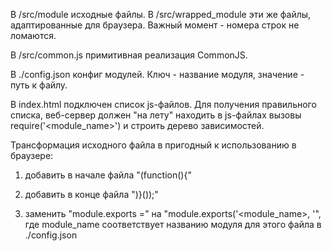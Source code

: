 В /src/module исходные файлы. В /src/wrapped_module эти же файлы, адаптированные для браузера.
Важный момент - номера строк не ломаются.


В /src/common.js примитивная реализация CommonJS.


В ./config.json конфиг модулей. Ключ - название модуля, значение - путь к файлу.


В index.html подключен список js-файлов. Для получения правильного списка,
веб-сервер должен "на лету" находить в js-файлах вызовы require('<module_name>') и строить дерево зависимостей.


Трансформация исходного файла в пригодный к использованию в браузере:

1. добавить в начале файла "(function(){"

2. добавить в конце файла ")}());"

3. заменить "module.exports =" на "module.exports('<module_name>, '", где module_name соответствует
названию модуля для этого файла в ./config.json
